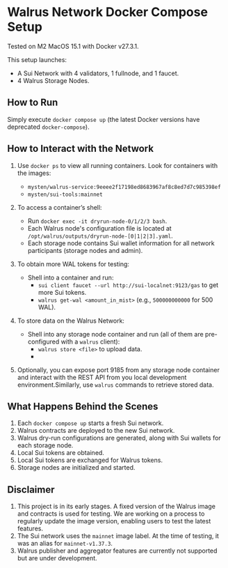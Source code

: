 # Walrus Network Docker Compose Setup

Tested on M2 MacOS 15.1 with Docker v27.3.1.

This setup launches:
- A Sui Network with 4 validators, 1 fullnode, and 1 faucet.
- 4 Walrus Storage Nodes.

## How to Run
Simply execute `docker compose up` (the latest Docker versions have deprecated `docker-compose`).

## How to Interact with the Network
1. Use `docker ps` to view all running containers. Look for containers with the images:
    - `mysten/walrus-service:9eeee2f17198ed8683967af8c8ed7d7c985398ef`
    - `mysten/sui-tools:mainnet`

2. To access a container’s shell:
    - Run `docker exec -it dryrun-node-0/1/2/3 bash`.
    - Each Walrus node's configuration file is located at `/opt/walrus/outputs/dryrun-node-[0|1|2|3].yaml`.
    - Each storage node contains Sui wallet information for all network participants (storage nodes and admin).

3. To obtain more WAL tokens for testing:
    - Shell into a container and run:
        - `sui client faucet --url http://sui-localnet:9123/gas` to get more Sui tokens.
        - `walrus get-wal <amount_in_mist>` (e.g., `500000000000` for 500 WAL).

4. To store data on the Walrus Network:
    - Shell into any storage node container and run (all of them are pre-configured with a `walrus` client):
        - `walrus store <file>` to upload data.
        - 

5. Optionally, you can expose port 9185 from any storage node container and interact with the REST API from you local development environment.Similarly, use `walrus` commands to retrieve stored data.

## What Happens Behind the Scenes
1. Each `docker compose up` starts a fresh Sui network.
2. Walrus contracts are deployed to the new Sui network.
3. Walrus dry-run configurations are generated, along with Sui wallets for each storage node.
4. Local Sui tokens are obtained.
5. Local Sui tokens are exchanged for Walrus tokens.
6. Storage nodes are initialized and started.

## Disclaimer
1. This project is in its early stages. A fixed version of the Walrus image and contracts is used for testing. We are working on a process to regularly update the image version, enabling users to test the latest features.
2. The Sui network uses the `mainnet` image label. At the time of testing, it was an alias for `mainnet-v1.37.3`.
3. Walrus publisher and aggregator features are currently not supported but are under development.
